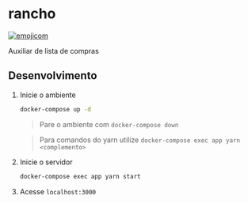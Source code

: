 # rancho

[![emojicom](https://img.shields.io/badge/emojicom-%F0%9F%90%9B%20%F0%9F%86%95%20%F0%9F%92%AF%20%F0%9F%91%AE%20%F0%9F%86%98%20%F0%9F%92%A4-%23fff)](http://neni.dev/emojicom)

Auxiliar de lista de compras

## Desenvolvimento

1. Inicie o ambiente 
    ```sh
    docker-compose up -d
    ```

    > Pare o ambiente com ``docker-compose down``

    > Para comandos do yarn utilize ``docker-compose exec app yarn <complemento>``

2. Inicie o servidor
    ```sh
    docker-compose exec app yarn start
    ```

3. Acesse `localhost:3000`
